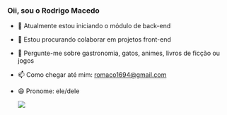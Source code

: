 ### Oii, sou o Rodrigo Macedo


- 🌱 Atualmente estou iniciando o módulo de back-end
- 👯 Estou procurando colaborar em projetos front-end
- 💬 Pergunte-me sobre gastronomia, gatos, animes, livros de ficção ou jogos
- 📫 Como chegar até mim: romaco1694@gmail.com
- 😄 Pronome: ele/dele

  <div>  
  <a target="_blank" href="https://www.linkedin.com/in/macedo-rodrigo/" rel="noopener noreferrer" ><img src="https://img.shields.io/badge/-LinkedIn-%230077B5?style=for-the-badge&logo=linkedin&logoColor=white" target="_blank"></a> 
</div>


<!---
macedorodrigo/macedorodrigo is a ✨ special ✨ repository because its `README.md` (this file) appears on your GitHub profile.
You can click the Preview link to take a look at your changes.
--->
